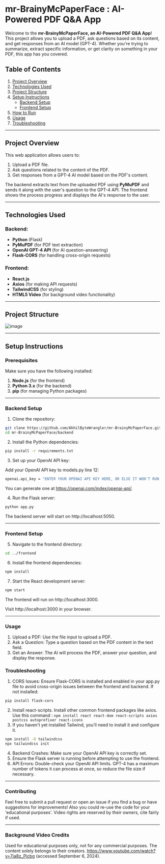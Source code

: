 # mr-BrainyMcPaperFace : AI-Powered PDF Q&A App

Welcome to the **mr-BrainyMcPaperFace, an AI-Powered PDF Q&A App**! This project allows you to upload a PDF, ask questions based on its content, and get responses from an AI model (GPT-4). Whether you're trying to summarize, extract specific information, or get clarity on something in your PDF, this app has you covered.

## Table of Contents

1. [Project Overview](#project-overview)
2. [Technologies Used](#technologies-used)
3. [Project Structure](#project-structure)
4. [Setup Instructions](#setup-instructions)
   - [Backend Setup](#backend-setup)
   - [Frontend Setup](#frontend-setup)
5. [How to Run](#how-to-run)
6. [Usage](#usage)
7. [Troubleshooting](#troubleshooting)

---

## Project Overview

This web application allows users to:
1. Upload a PDF file.
2. Ask questions related to the content of the PDF.
3. Get responses from a GPT-4 AI model based on the PDF's content.

The backend extracts text from the uploaded PDF using **PyMuPDF** and sends it along with the user's question to the GPT-4 API. The frontend shows the process progress and displays the AI's response to the user.

---

## Technologies Used

### Backend:
- **Python** (Flask)
- **PyMuPDF** (for PDF text extraction)
- **OpenAI GPT-4 API** (for AI question-answering)
- **Flask-CORS** (for handling cross-origin requests)

### Frontend:
- **React.js**
- **Axios** (for making API requests)
- **TailwindCSS** (for styling)
- **HTML5 Video** (for background video functionality)

---

## Project Structure

![image](https://github.com/user-attachments/assets/c12c46ed-f0f4-47d1-a8da-6b29ee68bb1c)

---

## Setup Instructions

### Prerequisites

Make sure you have the following installed:
1. **Node.js** (for the frontend)
2. **Python 3.x** (for the backend)
3. **pip** (for managing Python packages)

---

### Backend Setup

1. Clone the repository:

```bash
git clone https://github.com/AkhilByteWrangler/mr-BrainyMcPaperFace.git
cd mr-BrainyMcPaperFace/backend
```

2. Install the Python dependencies:

```bash
pip install -r requirements.txt
```

3. Set up your OpenAI API key:

Add your OpenAI API key to models.py line 12:

```bash
openai.api_key = "ENTER YOUR OPENAI API KEY HERE, OR ELSE IT WON'T RUN :)"
```

You can generate one at https://openai.com/index/openai-api/.

4. Run the Flask server:

```bash
python app.py
```

The backend server will start on http://localhost:5050.

---

### Frontend Setup

5. Navigate to the frontend directory:

```bash
cd ../frontend
```

6. Install the frontend dependencies:

``` bash
npm install
```

7. Start the React development server:

```bash
npm start
```

The frontend will run on http://localhost:3000. 

Visit http://localhost:3000 in your browser.

---

### Usage

1. Upload a PDF: Use the file input to upload a PDF.
2. Ask a Question: Type a question based on the PDF content in the text field.
3. Get an Answer: The AI will process the PDF, answer your question, and display the response.

### Troubleshooting

1. CORS Issues: Ensure Flask-CORS is installed and enabled in your app.py file to avoid cross-origin issues between the frontend and backend. If not installed:

```bash
pip install flask-cors
```

2. Install react-scripts. Install other common frontend packages like axios. Use this command : ```npm install react react-dom react-scripts axios postcss autoprefixer react-icons ```
3. If you haven't yet installed Tailwind, you’ll need to install it and configure it.

```bash
npm install -D tailwindcss
npx tailwindcss init
```
4. Backend Crashes: Make sure your OpenAI API key is correctly set.
5. Ensure the Flask server is running before attempting to use the frontend.
6. API Errors: Double-check your OpenAI API limits. GPT-4 has a maximum number of tokens it can process at once, so reduce the file size if necessary.

---

### Contributing

Feel free to submit a pull request or open an issue if you find a bug or have suggestions for improvements! Also you could re-use the code for your 'educational purposes'. Video rights are reserved by their owners, cite fairly if used. 

---

### Background Video Credits

Used for educational purposes only, not for any commercial purposes. The content solely belongs to their creators. https://www.youtube.com/watch?v=7ia8z_Picbg (accessed September 6, 2024).


